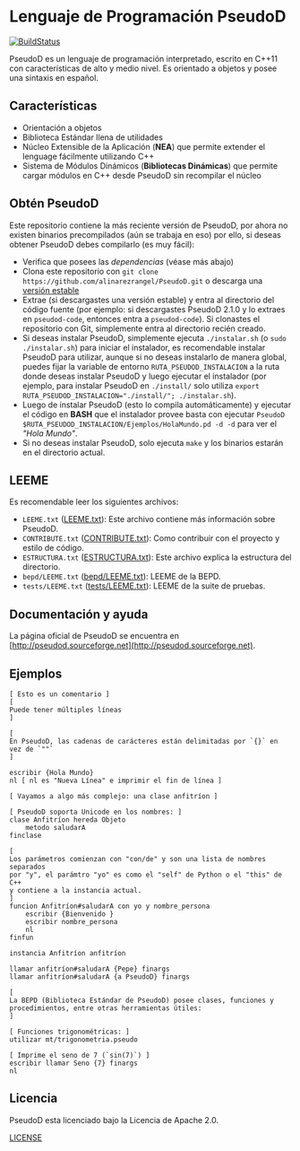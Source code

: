 # Lenguaje de Programación PseudoD #

[![BuildStatus][BuildStatus]](https://travis-ci.org/alinarezrangel/PseudoD)

PseudoD es un lenguaje de programación interpretado, escrito en C++11 con
características de alto y medio nivel. Es orientado a objetos y posee una
sintaxis en español.

## Características ##

* Orientación a objetos
* Biblioteca Estándar llena de utilidades
* Núcleo Extensible de la Aplicación (**NEA**) que permite extender el lenguage
fácilmente utilizando C++
* Sistema de Módulos Dinámicos (**Bibliotecas Dinámicas**) que permite cargar
módulos en C++ desde PseudoD sin recompilar el núcleo

## Obtén PseudoD ##

Este repositorio contiene la más reciente versión de PseudoD, por ahora no
existen binarios precompilados (aún se trabaja en eso) por ello, si deseas
obtener PseudoD debes compilarlo (es muy fácil):

* Verifica que posees las *dependencias* (véase más abajo)
* Clona este repositorio con
`git clone https://github.com/alinarezrangel/PseudoD.git` o descarga una
[versión estable][VersionesEstables]
* Extrae (si descargastes una versión estable) y entra al directorio del código
fuente (por ejemplo: si descargastes PseudoD 2.1.0 y lo extraes en
`pseudod-code`, entonces entra a `pseudod-code`). Si clonastes el repositorio
con Git, simplemente entra al directorio recién creado.
* Si deseas instalar PseudoD, simplemente ejecuta `./instalar.sh` (o
`sudo ./instalar.sh`) para iniciar el instalador, es recomendable instalar
PseudoD para utilizar, aunque si no deseas instalarlo de manera global, puedes
fijar la variable de entorno `RUTA_PSEUDOD_INSTALACION` a la ruta donde deseas
instalar PseudoD y luego ejecutar el instalador (por ejemplo, para instalar
PseudoD en `./install/` solo utiliza
`export RUTA_PSEUDOD_INSTALACION="./install/"; ./instalar.sh`).
* Luego de instalar PseudoD (esto lo compila automáticamente) y ejecutar el
código en **BASH** que el instalador provee basta con ejecutar
`PseudoD $RUTA_PSEUDOD_INSTALACION/Ejemplos/HolaMundo.pd -d -d` para ver el
*"Hola Mundo"*.
* Si no deseas instalar PseudoD, solo ejecuta `make` y los binarios estarán
en el directorio actual.

## LEEME ##

Es recomendable leer los siguientes archivos:

* `LEEME.txt` ([LEEME.txt](LEEME.txt)): Este archivo contiene más información
sobre PseudoD.
* `CONTRIBUTE.txt` ([CONTRIBUTE.txt](CONTRIBUTE.txt)): Como contribuir con el
proyecto y estilo de código.
* `ESTRUCTURA.txt` ([ESTRUCTURA.txt](ESTRUCTURA.txt)): Este archivo explica
la estructura del directorio.
* `bepd/LEEME.txt` ([bepd/LEEME.txt](bepd/LEEME.txt)): LEEME de la BEPD.
* `tests/LEEME.txt` ([tests/LEEME.txt](tests/LEEME.txt)): LEEME de la suite de
pruebas.

## Documentación y ayuda ##

La página oficial de PseudoD se encuentra en
[http://pseudod.sourceforge.net](http://pseudod.sourceforge.net).

## Ejemplos ##

```pseudod
[ Esto es un comentario ]
[
Puede tener múltiples líneas
]

[
En PseudoD, las cadenas de carácteres están delimitadas por `{}` en vez de `""`
]

escribir {Hola Mundo}
nl [ nl es "Nueva Línea" e imprimir el fin de línea ]

[ Vayamos a algo más complejo: una clase anfitríon ]

[ PseudoD soporta Unicode en los nombres: ]
clase Anfitríon hereda Objeto
	metodo saludarA
finclase

[
Los parámetros comienzan con "con/de" y son una lista de nombres separados
por "y", el parámtro "yo" es como el "self" de Python o el "this" de C++
y contiene a la instancia actual.
]
funcion Anfitríon#saludarA con yo y nombre_persona
	escribir {Bienvenido }
	escribir nombre_persona
	nl
finfun

instancia Anfitríon anfitríon

llamar anfitríon#saludarA {Pepe} finargs
llamar anfitríon#saludarA {a PseudoD} finargs

[
La BEPD (Biblioteca Estándar de PseudoD) posee clases, funciones y
procedimientos, entre otras herramientas útiles:
]

[ Funciones trigonométricas: ]
utilizar mt/trigonometria.pseudo

[ Imprime el seno de 7 (`sin(7)`) ]
escribir llamar Seno {7} finargs
nl
```

## Licencia ##

PseudoD esta licenciado bajo la Licencia de Apache 2.0.

[LICENSE](LICENSE)

[BuildStatus]: https://travis-ci.org/alinarezrangel/PseudoD.svg?branch=master
[VersionesEstables]: http://pseudod.sourceforge.net/descargar.html
